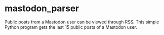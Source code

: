 # mastodon_parser
Public posts from a Mastodon user can be viewed through RSS. This simple Python program gets the last 15 public posts of a Mastodon user.
